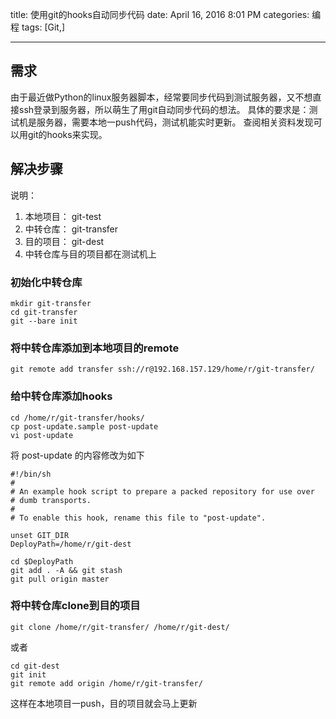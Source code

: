 title: 使用git的hooks自动同步代码
date: April 16, 2016 8:01 PM
categories: 编程
tags: [Git,]

----

## 需求
由于最近做Python的linux服务器脚本，经常要同步代码到测试服务器，又不想直接ssh登录到服务器，所以萌生了用git自动同步代码的想法。
具体的要求是：测试机是服务器，需要本地一push代码，测试机能实时更新。
查阅相关资料发现可以用git的hooks来实现。

<!--more-->

## 解决步骤
说明：  
1. 本地项目： git-test  
2. 中转仓库： git-transfer  
3. 目的项目： git-dest  
4. 中转仓库与目的项目都在测试机上

### 初始化中转仓库
```shell
mkdir git-transfer
cd git-transfer
git --bare init
```

### 将中转仓库添加到本地项目的remote
`git remote add transfer ssh://r@192.168.157.129/home/r/git-transfer/`



### 给中转仓库添加hooks
```shell
cd /home/r/git-transfer/hooks/
cp post-update.sample post-update
vi post-update
```

将 post-update 的内容修改为如下
```shell
#!/bin/sh
#
# An example hook script to prepare a packed repository for use over
# dumb transports.
#
# To enable this hook, rename this file to "post-update".

unset GIT_DIR
DeployPath=/home/r/git-dest

cd $DeployPath
git add . -A && git stash
git pull origin master
```

### 将中转仓库clone到目的项目
`git clone /home/r/git-transfer/ /home/r/git-dest/`

或者
```shell
cd git-dest
git init
git remote add origin /home/r/git-transfer/
```

这样在本地项目一push，目的项目就会马上更新

